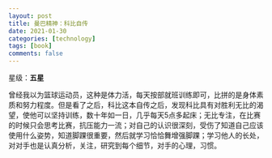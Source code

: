 ```yaml
---
layout: post
title: 曼巴精神：科比自传
date: 2021-01-30
categories: [technology]
tags: [book]
comments: false
---
```




星级：**五星**



曾经我以为篮球运动员，这种是体力活，每天按部就班训练即可，比拼的是身体素质和努力程度。但是看了之后，科比这本自传之后，发现科比具有对胜利无比的渴望，使他可以坚持训练，数十年如一日，几乎每天5点多起床；无比专注，在比赛的时候只会思考比赛，抗压能力一流；对自己的认识很深刻，受伤了知道自己应该使用什么姿势，知道脚踝很重要，然后就学习恰恰舞增强脚踝；学习他人的长处，对对手也是认真分析，关注，研究到每个细节，对手的心理，习惯。





